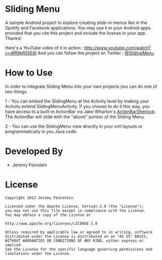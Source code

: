 Sliding Menu
===========

A sample Android project to explore creating slide-in menus like in the Spotify and Facebook applications. You may use it in your Android apps provided that you cite this project and include the license in your app. Thanks!

Here's a YouTube video of it in action :  http://www.youtube.com/watch?v=dfR9kR55E8I
And you can follow the project on Twitter : [@SlidingMenu][1]

How to Use
==========
In order to integrate Sliding Menu into your own projects you can do one of two things.

1 - You can embed the SlidingMenu at the Activity level by making your Activity extend SlidingMenuActivity.
If you choose to do it this way, you have access to a built-in ActionBar via Jake Wharton's [ActionBarSherlock][2].
The ActionBar will slide with the "above" portion of the Sliding Menu.

2 - You can use the SlidingMenu view directly in your xml layouts or programmatically in you Java code.

Developed By
============
* Jeremy Feinstein

License
=======

    Copyright 2012 Jeremy Feinstein
    
    Licensed under the Apache License, Version 2.0 (the "License");
    you may not use this file except in compliance with the License.
    You may obtain a copy of the License at
    
    http://www.apache.org/licenses/LICENSE-2.0
    
    Unless required by applicable law or agreed to in writing, software
    distributed under the License is distributed on an "AS IS" BASIS,
    WITHOUT WARRANTIES OR CONDITIONS OF ANY KIND, either express or implied.
    See the License for the specific language governing permissions and
    limitations under the License.
    
[1]: http://twitter.com/slidingmenu
[2]: http://actionbarsherlock.com/
